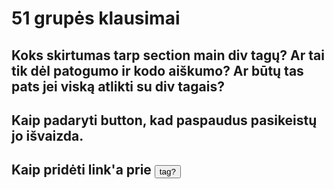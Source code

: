 # 51 grupės klausimai

## Koks skirtumas tarp section main div tagų? Ar tai tik dėl patogumo ir kodo aiškumo? Ar būtų tas pats jei viską atlikti su div tagais?

## Kaip padaryti button, kad paspaudus pasikeistų jo išvaizda. 

## Kaip pridėti link'a prie <button> tag?
